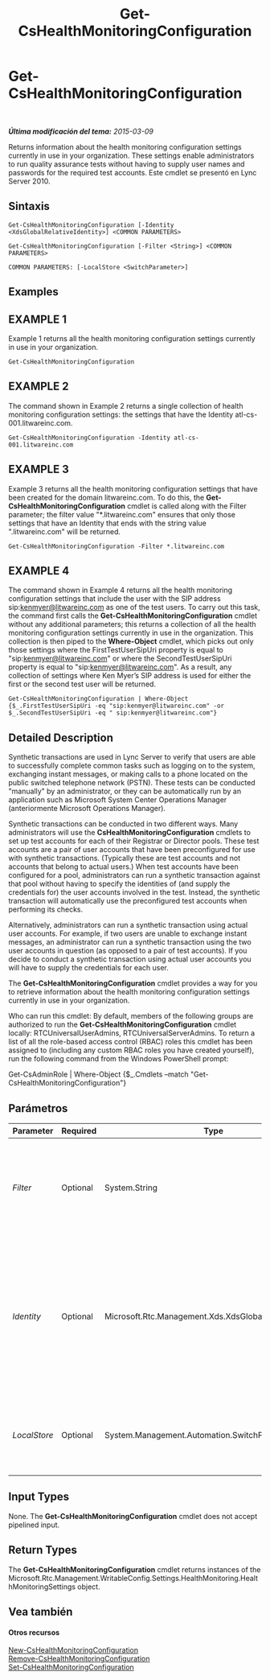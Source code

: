 ﻿---
title: Get-CsHealthMonitoringConfiguration
TOCTitle: Get-CsHealthMonitoringConfiguration
ms:assetid: 843876f1-8aa6-4324-a981-8eded4d3b16d
ms:mtpsurl: https://technet.microsoft.com/es-es/library/Gg398667(v=OCS.15)
ms:contentKeyID: 48275876
ms.date: 01/07/2017
mtps_version: v=OCS.15
ms.translationtype: HT
---

# Get-CsHealthMonitoringConfiguration

 

_**Última modificación del tema:** 2015-03-09_

Returns information about the health monitoring configuration settings currently in use in your organization. These settings enable administrators to run quality assurance tests without having to supply user names and passwords for the required test accounts. Este cmdlet se presentó en Lync Server 2010.

## Sintaxis

    Get-CsHealthMonitoringConfiguration [-Identity <XdsGlobalRelativeIdentity>] <COMMON PARAMETERS>

    Get-CsHealthMonitoringConfiguration [-Filter <String>] <COMMON PARAMETERS>

    COMMON PARAMETERS: [-LocalStore <SwitchParameter>]

## Examples

## EXAMPLE 1

Example 1 returns all the health monitoring configuration settings currently in use in your organization.

    Get-CsHealthMonitoringConfiguration

## EXAMPLE 2

The command shown in Example 2 returns a single collection of health monitoring configuration settings: the settings that have the Identity atl-cs-001.litwareinc.com.

    Get-CsHealthMonitoringConfiguration -Identity atl-cs-001.litwareinc.com

## EXAMPLE 3

Example 3 returns all the health monitoring configuration settings that have been created for the domain litwareinc.com. To do this, the **Get-CsHealthMonitoringConfiguration** cmdlet is called along with the Filter parameter; the filter value "\*.litwareinc.com" ensures that only those settings that have an Identity that ends with the string value ".litwareinc.com" will be returned.

    Get-CsHealthMonitoringConfiguration -Filter *.litwareinc.com

## EXAMPLE 4

The command shown in Example 4 returns all the health monitoring configuration settings that include the user with the SIP address sip:kenmyer@litwareinc.com as one of the test users. To carry out this task, the command first calls the **Get-CsHealthMonitoringConfiguration** cmdlet without any additional parameters; this returns a collection of all the health monitoring configuration settings currently in use in the organization. This collection is then piped to the **Where-Object** cmdlet, which picks out only those settings where the FirstTestUserSipUri property is equal to "sip:kenmyer@litwareinc.com" or where the SecondTestUserSipUri property is equal to "sip:kenmyer@litwareinc.com". As a result, any collection of settings where Ken Myer’s SIP address is used for either the first or the second test user will be returned.

    Get-CsHealthMonitoringConfiguration | Where-Object {$_.FirstTestUserSipUri -eq "sip:kenmyer@litwareinc.com" -or $_.SecondTestUserSipUri -eq " sip:kenmyer@litwareinc.com"}

## Detailed Description

Synthetic transactions are used in Lync Server to verify that users are able to successfully complete common tasks such as logging on to the system, exchanging instant messages, or making calls to a phone located on the public switched telephone network (PSTN). These tests can be conducted "manually" by an administrator, or they can be automatically run by an application such as Microsoft System Center Operations Manager (anteriormente Microsoft Operations Manager).

Synthetic transactions can be conducted in two different ways. Many administrators will use the **CsHealthMonitoringConfiguration** cmdlets to set up test accounts for each of their Registrar or Director pools. These test accounts are a pair of user accounts that have been preconfigured for use with synthetic transactions. (Typically these are test accounts and not accounts that belong to actual users.) When test accounts have been configured for a pool, administrators can run a synthetic transaction against that pool without having to specify the identities of (and supply the credentials for) the user accounts involved in the test. Instead, the synthetic transaction will automatically use the preconfigured test accounts when performing its checks.

Alternatively, administrators can run a synthetic transaction using actual user accounts. For example, if two users are unable to exchange instant messages, an administrator can run a synthetic transaction using the two user accounts in question (as opposed to a pair of test accounts). If you decide to conduct a synthetic transaction using actual user accounts you will have to supply the credentials for each user.

The **Get-CsHealthMonitoringConfiguration** cmdlet provides a way for you to retrieve information about the health monitoring configuration settings currently in use in your organization.

Who can run this cmdlet: By default, members of the following groups are authorized to run the **Get-CsHealthMonitoringConfiguration** cmdlet locally: RTCUniversalUserAdmins, RTCUniversalServerAdmins. To return a list of all the role-based access control (RBAC) roles this cmdlet has been assigned to (including any custom RBAC roles you have created yourself), run the following command from the Windows PowerShell prompt:

Get-CsAdminRole | Where-Object {$\_.Cmdlets –match "Get-CsHealthMonitoringConfiguration"}

## Parámetros


<table>
<colgroup>
<col style="width: 25%" />
<col style="width: 25%" />
<col style="width: 25%" />
<col style="width: 25%" />
</colgroup>
<thead>
<tr class="header">
<th>Parameter</th>
<th>Required</th>
<th>Type</th>
<th>Description</th>
</tr>
</thead>
<tbody>
<tr class="odd">
<td><p><em>Filter</em></p></td>
<td><p>Optional</p></td>
<td><p>System.String</p></td>
<td><p>Enables you to use wildcard characters when specifying the health monitoring configuration settings to be retrieved. For example, this syntax returns all the settings configured for the litwareinc.com domain: -Filter &quot;*.litwareinc.com&quot;.</p></td>
</tr>
<tr class="even">
<td><p><em>Identity</em></p></td>
<td><p>Optional</p></td>
<td><p>Microsoft.Rtc.Management.Xds.XdsGlobalRelativeIdentity</p></td>
<td><p>Fully qualified domain name (FQDN) of the pool where the health monitoring configuration settings have been assigned. For example: -Identity atl-cs-001.litwareinc.com.</p>
<p>If this parameter is not included, then the <strong>Get-CsHealthMonitoringConfiguration</strong> cmdlet will return information about all the health monitoring configuration settings currently in use.</p></td>
</tr>
<tr class="odd">
<td><p><em>LocalStore</em></p></td>
<td><p>Optional</p></td>
<td><p>System.Management.Automation.SwitchParameter</p></td>
<td><p>Retrieves the health monitoring configuration data from the local replica of the Almacén de administración central rather than from the Almacén de administración central itself.</p></td>
</tr>
</tbody>
</table>


## Input Types

None. The **Get-CsHealthMonitoringConfiguration** cmdlet does not accept pipelined input.

## Return Types

The **Get-CsHealthMonitoringConfiguration** cmdlet returns instances of the Microsoft.Rtc.Management.WritableConfig.Settings.HealthMonitoring.HealthMonitoringSettings object.

## Vea también

#### Otros recursos

[New-CsHealthMonitoringConfiguration](new-cshealthmonitoringconfiguration.md)  
[Remove-CsHealthMonitoringConfiguration](remove-cshealthmonitoringconfiguration.md)  
[Set-CsHealthMonitoringConfiguration](set-cshealthmonitoringconfiguration.md)

